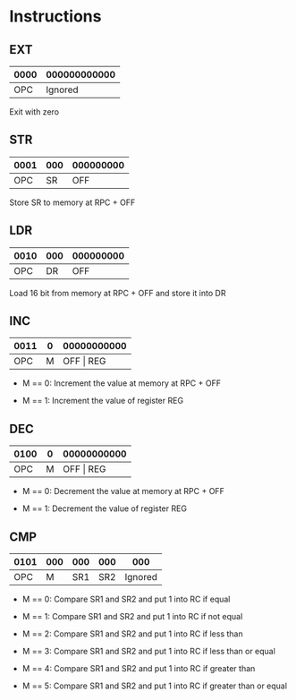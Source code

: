 # Instructions

## EXT

| 0000 | 000000000000 |
| ---- | ------------ |
| OPC  | Ignored      |

Exit with zero

## STR

| 0001 | 000 | 000000000 |
| ---- | --- | --------- |
| OPC  | SR  | OFF       |

Store SR to memory at RPC + OFF

## LDR

| 0010 | 000 | 000000000 |
| ---- | --- | --------- |
| OPC  | DR  | OFF       |

Load 16 bit from memory at RPC + OFF and store it into DR

## INC

| 0011 | 0   | 00000000000 |
| ---- | --- | ----------- |
| OPC  | M   | OFF \| REG  |

- M == 0:
  Increment the value at memory at RPC + OFF

- M == 1:
  Increment the value of register REG

## DEC

| 0100 | 0   | 00000000000 |
| ---- | --- | ----------- |
| OPC  | M   | OFF \| REG  |

- M == 0:
  Decrement the value at memory at RPC + OFF

- M == 1:
  Decrement the value of register REG

## CMP

| 0101 | 000 | 000 | 000 | 000     |
| ---- | --- | --- | --- | ------- |
| OPC  | M   | SR1 | SR2 | Ignored |

- M == 0:
  Compare SR1 and SR2 and put 1 into RC if equal

- M == 1:
  Compare SR1 and SR2 and put 1 into RC if not equal

- M == 2:
  Compare SR1 and SR2 and put 1 into RC if less than

- M == 3:
  Compare SR1 and SR2 and put 1 into RC if less than or equal

- M == 4:
  Compare SR1 and SR2 and put 1 into RC if greater than

- M == 5:
  Compare SR1 and SR2 and put 1 into RC if greater than or equal
